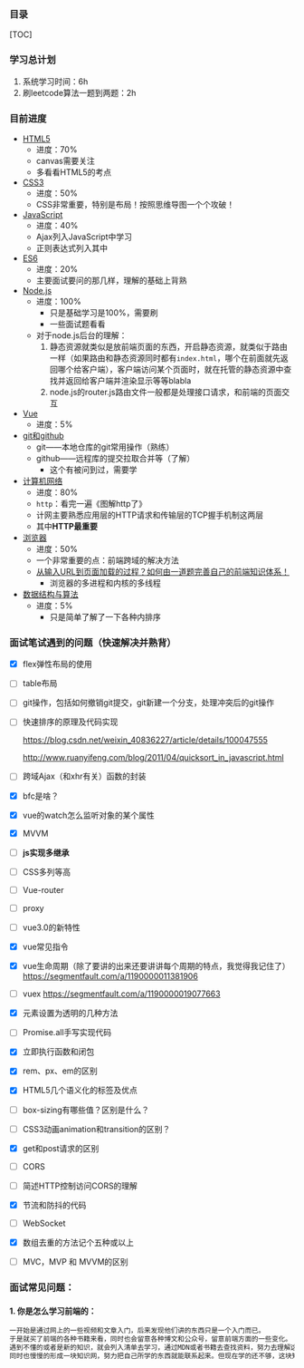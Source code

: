 ### 目录

[TOC]



### 学习总计划

1. 系统学习时间：6h
3. 刷leetcode算法一题到两题：2h



### 目前进度

+ [HTML5](./HTML5.md) 
  + 进度：70%
  + canvas需要关注
  + 多看看HTML5的考点
+ [CSS3](./CSS3.md)
  + 进度：50%
  + CSS非常重要，特别是布局！按照思维导图一个个攻破！
+ [JavaScript](.\JavaScript.md)
  + 进度：40%
  + Ajax列入JavaScript中学习
  + 正则表达式列入其中
+ [ES6](./ES6.md) 
  + 进度：20%
  + 主要面试要问的那几样，理解的基础上背熟
+ [Node.js](./Nodejs.md)
  + 进度：100%
    + 只是基础学习是100%，需要刷
    + 一些面试题看看
  + 对于node.js后台的理解：
    1. 静态资源就类似是放前端页面的东西，开启静态资源，就类似于路由一样（如果路由和静态资源同时都有`index.html`，哪个在前面就先返回哪个给客户端），客户端访问某个页面时，就在托管的静态资源中查找并返回给客户端并渲染显示等等blabla
    2. node.js的router.js路由文件一般都是处理接口请求，和前端的页面交互
+ [Vue](./Vue.md) 
  + 进度：5%
+ [git和github](./git.md)
  + git——本地仓库的git常用操作（熟练）
  + github——远程库的提交拉取合并等（了解）
    + 这个有被问到过，需要学
+ [计算机网络](./计算机网络.md)
  + 进度：80%
  + `http`：看完一遍《图解http了》
  + 计网主要熟悉应用层的HTTP请求和传输层的TCP握手机制这两层
  + 其中**HTTP最重要** 
+ [浏览器](./浏览器.md)
  + 进度：50%
  + 一个非常重要的点：前端跨域的解决方法
  + [从输入URL到页面加载的过程？如何由一道题完善自己的前端知识体系！](https://segmentfault.com/a/1190000013662126) 
    + 浏览器的多进程和内核的多线程
+ [数据结构与算法](./数据结构与算法.md)
  + 进度：5%
    + 只是简单了解了一下各种内排序



### 面试笔试遇到的问题（快速解决并熟背）

- [x] flex弹性布局的使用

- [ ] table布局

- [ ] git操作，包括如何撤销git提交，git新建一个分支，处理冲突后的git操作

- [ ] 快速排序的原理及代码实现 

  https://blog.csdn.net/weixin_40836227/article/details/100047555  

  http://www.ruanyifeng.com/blog/2011/04/quicksort_in_javascript.html

- [ ] 跨域Ajax（和xhr有关）函数的封装

- [x] bfc是啥？

- [x] vue的watch怎么监听对象的某个属性

- [x] MVVM

- [ ] **js实现多继承**

- [ ] CSS多列等高

- [ ] Vue-router

- [ ] proxy

- [ ] vue3.0的新特性

- [x] vue常见指令

- [x] vue生命周期（除了要讲的出来还要讲讲每个周期的特点，我觉得我记住了） https://segmentfault.com/a/1190000011381906 

- [ ] vuex https://segmentfault.com/a/1190000019077663 

- [x] 元素设置为透明的几种方法

- [ ] Promise.all手写实现代码

- [x] 立即执行函数和闭包

- [x] rem、px、em的区别

- [x] HTML5几个语义化的标签及优点

- [ ] box-sizing有哪些值？区别是什么？

- [ ] CSS3动画animation和transition的区别？

- [x] get和post请求的区别

- [ ] CORS

- [ ] 简述HTTP控制访问CORS的理解

- [x] 节流和防抖的代码

- [ ] WebSocket

- [x] 数组去重的方法记个五种或以上

- [ ] MVC，MVP 和 MVVM的区别



### 面试常见问题：

#### 1. 你是怎么学习前端的：

```html
一开始是通过网上的一些视频和文章入门，后来发现他们讲的东西只是一个入门而已。
于是就买了前端的各种书籍来看，同时也会留意各种博文和公众号，留意前端方面的一些变化。
遇到不懂的或者是新的知识，就会列入清单去学习，通过MDN或者书籍去查找资料，努力去理解这块知识等等。
同时也慢慢的形成一块知识网，努力把自己所学的东西就能联系起来。但现在学的还不够，这块知识网也是很多缺漏什么的。
```


















